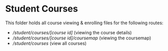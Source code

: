 # Student Courses

This folder holds all course viewing & enrolling files for the following routes:

- _/student/courses/[course id]_ (viewing the course details)
- _/student/courses/[course id]/coursemap_ (viewing the coursemap)
- _/student/courses_ (view all courses)
